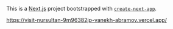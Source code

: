 This is a [Next.js](https://nextjs.org/) project bootstrapped with [`create-next-app`](https://github.com/vercel/next.js/tree/canary/packages/create-next-app).

https://visit-nursultan-9m96382jp-vanekh-abramov.vercel.app/
